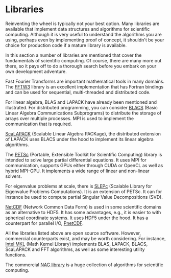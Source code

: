 # Libraries

Reinventing the wheel is typically not your best option.  Many libraries are
available that implement data structures and algorithms for scientific
computing.  Although it is very useful to understand the algorithms you are
using, perhaps even by implementing proof of concept, it shouldn't be your
choice for production code if a mature library is available.

In this section a number of libraries are mentioned that cover the
fundamentals of scientific computing.  Of course, there are many more out
there, so it pays off to do a thorough search before you embark on your
own development adventure.

Fast Fourier Transforms are important mathematical tools in many domains.
The [FFTW3](http://www.fftw.org/) library is an excellent implementation
that has Fortran bindings and can be used for sequential, multi-threaded and
distributed code.

For linear algebra, BLAS and LAPACK have already been mentioned and
illustrated.  For distributed programming, you can consider
[BLACS](https://www.netlib.org/blacs/) (Basic Linear Algebra Communications
Subprograms) to distribute the storage of arrays over multiple processes.
MPI is used to implement the communication that is required.

[ScaLAPACK](http://www.netlib.org/scalapack/) (Scalable Linear Algebra PACKage),
the distributed extension of LAPACK uses BLACS under the hood to implement its
linear algebra algorithms.

The [PETSc](https://www.mcs.anl.gov/petsc/) (Portable, Extensible Toolkit for
Scientific Computing) library is intended to solve large partial differential
equations.  It uses MPI for communication, supports GPUs either through CUDA
or OpenCL as well as hybrid MPI-GPU.  It implements a wide range of linear and
non-linear solvers.

For eigenvalue problems at scale, there is [SLEPc](https://slepc.upv.es/) (Scalable
Library for Eigenvalue Problems Computations).  It is an extension of PETSc.
It can for instance be used to compute partial Singular Value Decompositions
(SVD).

[NetCDF](https://www.unidata.ucar.edu/software/netcdf/) (Network Common Data
Form) is used in some scientific domains as an alternative to HDF5.  It
has some advantages, e.g., it is easier to with spherical coordinate systems.
It uses HDF5 under the hood. It has a counterpart for parallel I/O,
[PnetCDF](https://parallel-netcdf.github.io/).

All the libraries listed above are open source software.  However,
commercial counterparts exist, and may be worth considering.  For
instance,   [Intel MKL](https://software.intel.com/content/www/us/en/develop/tools/oneapi/components/onemkl.html#gs.zx8nvs)
(Math Kernel Library) implements BLAS, LAPACK, BLACS, ScaLAPACK and FFT
algorithms, as well as some interesting utility functions.

The commercial [NAG library](https://www.nag.com/content/nag-library) is a
huge collection of algorithms for scientific computing.
